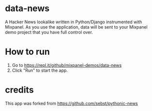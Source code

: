 
# data-news
A Hacker News lookalike written in Python/Django instrumented with Mixpanel. As you use the application, data will be sent to your Mixpanel demo project that you have full control over.

# How to run
1. Go to https://repl.it/github/mixpanel-demos/data-news
2. Click "Run" to start the app.

# credits
This app was forked from https://github.com/sebst/pythonic-news
